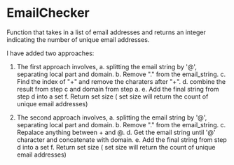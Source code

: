 # EmailChecker
Function that takes in a list of email addresses and returns an integer indicating the number of unique email addresses.

I have added two approaches:

1. The first approach involves,
    a. splitting the email string by '@', separating local part and domain.
    b. Remove "." from the email_string.
    c. Find the index of "+" and remove the charaters after "+".
    d. combine the result from step c and domain from step a.
    e. Add the final string from step d into a set
    f. Return set size ( set size will return the count of unique email addresses) 
    
2. The second approach involves,
    a. splitting the email string by '@', separating local part and domain.
    b. Remove "." from the email_string.
    c. Repalace anything between + and @.
    d. Get the email string until '@' character and concatenate with domain.
    e. Add the final string from step d into a set
    f. Return set size ( set size will return the count of unique email addresses) 
    
